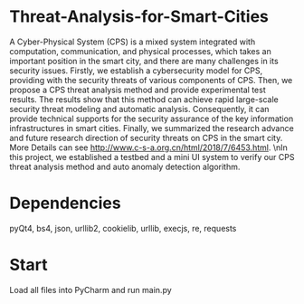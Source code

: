 # Threat-Analysis-for-Smart-Cities
A Cyber-Physical System (CPS) is a mixed system integrated with computation, communication, and physical processes, which takes an important position in the smart city, and there are many challenges in its security issues. Firstly, we establish a cybersecurity model for CPS, providing with the security threats of various components of CPS. Then, we propose a CPS threat analysis method and provide experimental test results. The results show that this method can achieve rapid large-scale security threat modeling and automatic analysis. Consequently, it can provide technical supports for the security assurance of the key information infrastructures in smart cities. Finally, we summarized the research advance and future research direction of security threats on CPS in the smart city. More Details can see http://www.c-s-a.org.cn/html/2018/7/6453.html. \nIn this project, we established a testbed and a mini UI system to verify our CPS threat analysis method and auto anomaly detection algorithm.
# Dependencies
pyQt4, bs4, json, urllib2, cookielib, urllib, execjs, re, requests
# Start
Load all files into PyCharm and run main.py
